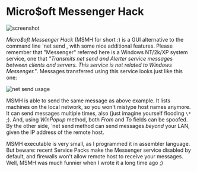 # Micro$oft Messenger Hack

![screenshot](http://sysd.org/stas/files/active/0/msmh.png)

*Micro$oft Messenger Hack* (MSMH for short :) is a GUI alternative to the command line `net send , with some nice additional features. Please remember that "Messenger" referred here is a Windows NT/2k/XP system service, one that *"Transmits net send and Alerter service messages between clients and servers. This service is not related to Windows Messenger."*. Messages transferred using this service looks just like this one:

![net send usage](http://sysd.org/stas/files/active/0/net_send.png)

MSMH is able to send the same message as above example. It lists machines on the local network, so you won't mistype host names anymore. It can send messages multiple times, also (just imagine yourself flooding `\*` ;). And, using *WinPopup* method, both *From* and *To* fields can be spoofed. By the other side, `net send  method can send messages *beyond* your LAN, given the IP address of the remote host.

MSMH executable is very small, as I programmed it in assembler language. But beware: recent Service Packs make the Messenger service disabled by default, and firewalls won't allow remote host to receive your messages. Well, MSMH was much funnier when I wrote it a long time ago ;)
